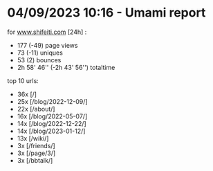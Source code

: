 # 04/09/2023 10:16 - Umami report
for www.shifeiti.com [24h] :

 - 177 (-49) page views
 - 73 (-11) uniques
 - 53 (2) bounces
 - 2h 58' 46'' (-2h 43' 56'') totaltime


top 10 urls:
 - 36x [/]
 - 25x [/blog/2022-12-09/]
 - 22x [/about/]
 - 16x [/blog/2022-05-07/]
 - 14x [/blog/2022-12-22/]
 - 14x [/blog/2023-01-12/]
 - 13x [/wiki/]
 - 3x [/friends/]
 - 3x [/page/3/]
 - 3x [/bbtalk/]


